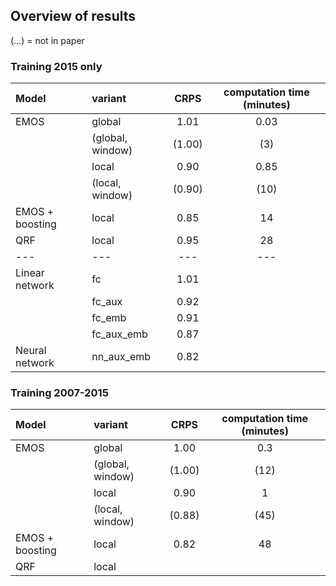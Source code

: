 ## Overview of results 

(...) = not in paper

### Training 2015 only

| Model        | variant         | CRPS  | computation time (minutes) |
| :--- |:-------------| :-----:| :-----:|
| EMOS  | global          | 1.01 | 0.03 |
|       | (global, window)| (1.00) | (3) |
|       | local           | 0.90 | 0.85 |
|       | (local, window) | (0.90) | (10) |
| EMOS + boosting | local | 0.85 | 14 |
| QRF   | local           | 0.95 |  28 |
| ---   | ---   | --- |  --- |
| Linear network | fc     | 1.01 | |
|       | fc_aux          | 0.92 | |
|       | fc_emb          | 0.91 | |
|       | fc_aux_emb      | 0.87 | |
| Neural network | nn_aux_emb | 0.82 | |

### Training 2007-2015

| Model        | variant         | CRPS  | computation time (minutes) |
| :--- |:-------------| :-----:| :-----:|
| EMOS  | global | 1.00 | 0.3 |
|       | (global, window) | (1.00) | (12) |
|       | local | 0.90 | 1 |
|       | (local, window) | (0.88) | (45) |
| EMOS + boosting | local  | 0.82 |  48 |
| QRF   | local   |   |   |